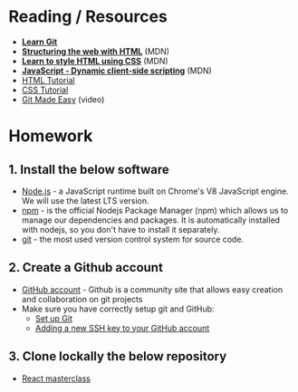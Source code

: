 # Reading / Resources

- [**Learn Git**](https://www.boot.dev/courses/learn-git)
- [**Structuring the web with HTML**](https://developer.mozilla.org/en-US/docs/Learn/HTML) (MDN)
- [**Learn to style HTML using CSS**](https://developer.mozilla.org/en-US/docs/Learn/CSS) (MDN)
- [**JavaScript - Dynamic client-side scripting**](https://developer.mozilla.org/en-US/docs/Learn/JavaScript) (MDN)
- [HTML Tutorial](https://www.geeksforgeeks.org/html-tutorial/)
- [CSS Tutorial](https://www.geeksforgeeks.org/css-tutorial/)
- [Git Made Easy](https://www.youtube.com/watch?v=-iWaarLI7zI) (video)

# Homework

## 1. Install the below software

- [Node.js](https://nodejs.org/) - a JavaScript runtime built on Chrome's V8 JavaScript engine. We will use the latest LTS version.
- [npm](https://www.npmjs.com/) - is the official Nodejs Package Manager (npm) which allows us to manage our dependencies and packages. It is automatically installed with nodejs, so you don't have to install it separately.
- [git](https://git-scm.com/) - the most used version control system for source code.

## 2. Create a Github account

- [GitHub account](https://github.com/) - Github is a community site that allows easy creation and collaboration on git projects
- Make sure you have correctly setup git and GitHub:
  - [Set up Git](https://docs.github.com/en/get-started/getting-started-with-git/set-up-git)
  - [Adding a new SSH key to your GitHub account](https://docs.github.com/en/authentication/connecting-to-github-with-ssh/adding-a-new-ssh-key-to-your-github-account?platform=windows)

## 3. Clone lockally the below repository

- [React masterclass](https://github.com/tsevdos/react-masterclass)
